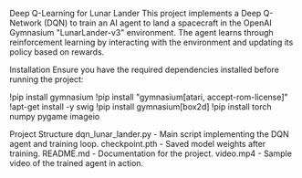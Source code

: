 Deep Q-Learning for Lunar Lander
This project implements a Deep Q-Network (DQN) to train an AI agent to land a spacecraft in the OpenAI Gymnasium "LunarLander-v3" environment. The agent learns through reinforcement learning by interacting with the environment and updating its policy based on rewards.

Installation
Ensure you have the required dependencies installed before running the project:

!pip install gymnasium
!pip install "gymnasium[atari, accept-rom-license]"
!apt-get install -y swig
!pip install gymnasium[box2d]
!pip install torch numpy pygame imageio


Project Structure
dqn_lunar_lander.py - Main script implementing the DQN agent and training loop.
checkpoint.pth - Saved model weights after training.
README.md - Documentation for the project.
video.mp4 - Sample video of the trained agent in action.

